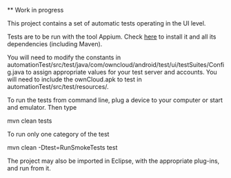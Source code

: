 ** Work in progress

This project contains a set of automatic tests operating in the UI level.

Tests are to be run with the tool Appium. Check [here][0] to install it and all its dependencies (including Maven).

You will need to modify the constants in automationTest/src/test/java/com/owncloud/android/test/ui/testSuites/Config.java to assign appropriate values for your test server and accounts.
You will need to include the ownCloud.apk to test in automationTest/src/test/resources/.

To run the tests from command line, plug a device to your computer or start and emulator. Then type 

mvn clean tests

To run only one category of the test

mvn clean -Dtest=RunSmokeTests test

The project may also be imported in Eclipse, with the appropriate plug-ins, and run from it.

[0]: http://appium.io/slate/en/master/?java#about-appium